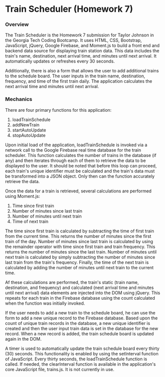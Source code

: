 # Train Scheduler (Homework 7)
### Overview
The Train Scheduler is the Homework 7 submission for Taylor Johnson in the Georgia Tech Coding Bootcamp. It uses HTML, CSS, Bootstrap, JavaScript, jQuery, Google Firebase, and Moment.js to build a front end and backend data source for displaying train station data. This data includes the train's name, destination, next arrival time, and minutes until next arrival. It automatically updates or refreshes every 30 seconds.

Additionally, there is also a form that allows the user to add additional trains to the schedule board. The user inputs in the train name, destination, frequency, and time of the first train daily. The application calculates the next arrival time and minutes until next arrival.

### Mechanics
There are four primary functions for this application:
1. loadTrainSchedule
2. addNewTrain
3. startAutoUpdate
4. stopAutoUpdate

Upon initial load of the application, loadTrainSchedule is invoked via a network call to the Google Firebase real time database for the train scheduler. This function calculates the number of trains in the database (if any) and then iterates through each of them to retrieve the data to be displayed to the user. It should be noted that before this loop can proceed, each train's unique identifier must be calculated and the train's data must be transformed into a JSON object. Only then can the function accurately retrieve the data.

Once the data for a train is retrieved, several calculations are performed using Moment.js:
1. Time since first train
2. Number of minutes since last train
3. Number of minutes until next train
4. Time of next train

The time since first train is calculated by subtracting the time of first train from the current time. This returns the number of minutes since the first train of the day. Number of minutes since last train is calculated by using the remainder operator with time since first train and train frequency. This returns the number of minutes since the last train. Number of minutes until next train is calculated by simply subtracting the number of minutes since last train from the train's frequency. Finally, the time of the next train is calculated by adding the number of minutes until next train to the current time.

Af these calculations are performed, the train's static (train name, destination, and frequency) and calculated (next arrival time and minutes until next arrival) data elements are injected into the DOM using jQuery. This repeats for each train in the Firebase database using the count calculated when the function was initially invoked.

If the user needs to add a new train to the schedule board, he can use the form to add a new unique record to the Firebase database. Based upon the count of unique train records in the database, a new unique identifier is created and then the user input train data is set in the database for the new record. When a new record is added, the train schedule board is updated again in the DOM.

A timer is used to automatically update the train schedule board every thirty (30) seconds. This functionality is enabled by using the setInterval function of JavaScript. Every thirty seconds, the loadTrainSchedule function is called. If needed, the clearInterval function is available in the application's core JavaScript file, trains.js. It is not currently in use. 